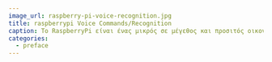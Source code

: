 ```yaml
---
image_url: raspberry-pi-voice-recognition.jpg
title: raspberrypi Voice Commands/Recognition
caption: To RaspberryPi είναι ένας μικρός σε μέγεθος και προσιτός οικονομικά υπολογιστής. Έχει την δυνατότητα να υποστηρίξει σύγχρονες μεθόδους εισόδου για επικοινωνία με τον χρήστη και μια από αυτές είναι η δυνατότητα αναγνώρισης φωνής και ηχητικών εντολών (Voice Recognition/Voice Commands)
categories:
  - preface
---
```

